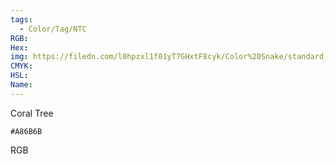 ```yaml
---
tags:
  - Color/Tag/NTC
RGB:
Hex:
img: https://filedn.com/l0hpzxl1f01yT7GHxtF8cyk/Color%20Snake/standard_csv_to_svg//A86B6B.svg
CMYK:
HSL:
Name:
---
```

Coral Tree
```palette
#A86B6B
```
RGB
